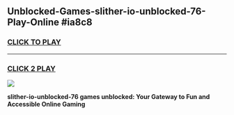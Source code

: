 
## Unblocked-Games-slither-io-unblocked-76-Play-Online #ia8c8
<h3>
<a href="https://news.freeplayer.one?title=slither-io-unblocked-76&ref=3">CLICK TO PLAY</a></h3>
<hr>

<h3>
<a href="https://news.freeplayer.one?title=slither-io-unblocked-76&ref=3">CLICK 2 PLAY</a>
  
</h3>

<a href="https://news.freeplayer.one?title=slither-io-unblocked-76&ref=3"><img src="https://clearcache.store/games.png"></a>


**slither-io-unblocked-76 games unblocked: Your Gateway to Fun and Accessible Online Gaming**
